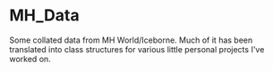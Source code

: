# MH_Data
Some collated data from MH World/Iceborne. Much of it has been translated into class structures for various little personal projects I've worked on. 

